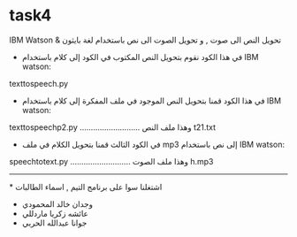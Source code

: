 # task4
 

  IBM Watson & تحويل النص الى صوت , و تحويل الصوت الى نص باستخدام لغة بايثون



* في هذا الكود نقوم بتحويل النص المكتوب في الكود إلى كلام باستخدام IBM watson:


texttospeech.py



* في هذا الكود قمنا بتحويل النص الموجود في ملف المفكرة إلى كلام باستخدام IBM watson:


texttospeechp2.py
...........................
وهذا ملف النص 
t21.txt




* في الكود الثالث قمنا بتحويل الكلام في ملف mp3 إلى نص باستخدام IBM watson:


speechtotext.py
...........................
وهذا ملف الصوت
h.mp3





<hr>
*
اشتغلنا سوا على برنامج التيم , اسماء الطالبات 

* وجدان خالد المحمودي 
* عائشه زكريا ماردللي
* جوانا عبدالله الحربي
